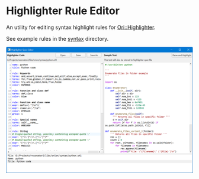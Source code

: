 # Highlighter Rule Editor

An utility for editing syntax highlight rules for [Ori::Highlighter](../../tools/OriHighlighter.cpp).

See example rules in the [syntax](../../syntax) directory.

![](./ohl_editor.png)

